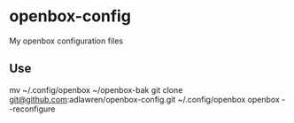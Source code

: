 # openbox-config
My openbox configuration files

## Use

mv ~/.config/openbox ~/openbox-bak
git clone git@github.com:adlawren/openbox-config.git ~/.config/openbox
openbox --reconfigure
